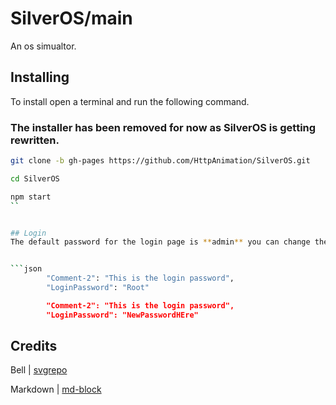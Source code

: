 # SilverOS/main
An os simualtor.

## Installing
To install open a terminal and run the following command.

### The installer has been removed for now as SilverOS is getting rewritten.
```bash
git clone -b gh-pages https://github.com/HttpAnimation/SilverOS.git
```

```bash
cd SilverOS
```

```bash
npm start
``


## Login
The default password for the login page is **admin** you can change the password in the file **config.json**


```json
        "Comment-2": "This is the login password",
        "LoginPassword": "Root"
```

```json
        "Comment-2": "This is the login password",
        "LoginPassword": "NewPasswordHEre"
```

## Credits
Bell | [svgrepo](https://www.svgrepo.com/svg/52215/bell)

Markdown | [md-block](https://md-block.verou.me/)